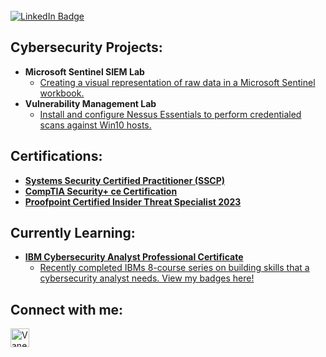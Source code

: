 
 
<br/>  
  <div id="badges">
  <a href="https://www.linkedin.com/in/brisenovanessa/">
    <img src="https://imgur.com/WQZqB0B.png" alt="LinkedIn Badge"/>
    </a>
</div>

<h2>Cybersecurity Projects:</h2>

- <b>Microsoft Sentinel SIEM Lab</b>
  - [Creating a visual representation of raw data in a Microsoft Sentinel workbook.](https://github.com/v4nbrisen0/mssentinelSIEMLab)
- <b>Vulnerability Management Lab</b>
  - [Install and configure Nessus Essentials to perform credentialed scans against Win10 hosts.](https://github.com/v4nbrisen0/vulnMgmt)


<h2>Certifications:</h2>

- <b><a href="https://www.credly.com/badges/cd579dcb-1055-47a0-9538-2be722aae06c/public_url">Systems Security Certified Practitioner (SSCP)</a></b>
- <b><a href="https://www.credly.com/badges/1846e9f2-0ec3-4b7a-96ff-f8fb76b2e414/public_url">CompTIA Security+ ce Certification</a></b>
- <b><a href="https://www.credly.com/badges/fd9ee215-7d45-4ba0-981f-b4765333d31c/public_url">Proofpoint Certified Insider Threat Specialist 2023</a></b>

<h2>Currently Learning:</h2>

- <b><a href="https://www.coursera.org/professional-certificates/ibm-cybersecurity-analyst">IBM Cybersecurity Analyst Professional Certificate</a></b>
  - [Recently completed IBMs 8-course series on building skills that a cybersecurity analyst needs. View my badges here!](https://github.com/v4nbrisen0/ibmCSAcourseprogress/blob/main/README.md)


<h2>Connect with me:</h2>

[<img align="left" alt="Vanessa Briseno | LinkedIn" width="30px" src="https://imgur.com/RQ2b1oh.png" />][linkedin]


[linkedin]: https://www.linkedin.com/in/brisenovanessa/

<!--



-->
